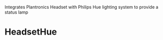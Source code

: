 Integrates Plantronics Headset with Philips Hue lighting system to provide a status lamp

# HeadsetHue
